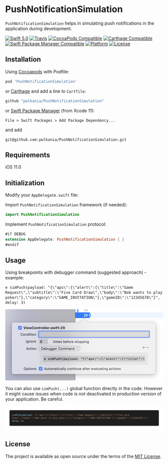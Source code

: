# PushNotificationSimulation

`PushNotificationSimulation` helps in simulating push notifications in the application during development.

[![Swift 5.0](https://img.shields.io/badge/swift-5.0-4BC51D.svg?style=flat)](https://swift.org/)
[![Travis](https://travis-ci.org/pwlkania/PushNotificationSimulation.svg?branch=master)](https://travis-ci.org/pwlkania/PushNotificationSimulation.svg?branch=master)
[![CocoaPods Compatible](https://img.shields.io/cocoapods/v/PushNotificationSimulation.svg)](https://cocoapods.org/pods/PushNotificationSimulation)
[![Carthage Compatible](https://img.shields.io/badge/carthage-compatible-4BC51D.svg?style=flat)](https://github.com/Carthage/Carthage)
[![Swift Package Manager Compatible](https://img.shields.io/badge/swift%20package%20manager-compatible-4BC51D.svg?style=flat)](https://github.com/apple/swift-package-manager)
[![Platform](https://img.shields.io/cocoapods/p/PushNotificationSimulation.svg)](http://cocoadocs.org/docsets/PushNotificationSimulation)
[![License](https://img.shields.io/cocoapods/l/PushNotificationSimulation.svg)](https://github.com/PGSSoft/PushNotificationSimulation)

## Installation

Using [Cocoapods](https://cocoapods.org/) with Podfile:

```ruby
pod 'PushNotificationSimulation'
```

or [Carthage](https://github.com/Carthage/Carthage) and add a line to `Cartfile`:

```ruby
github "pwlkania/PushNotificationSimulation"
```

or [Swift Package Manager](https://github.com/apple/swift-package-manager) (from Xcode 11):

```
File > Swift Packages > Add Package Dependency...
```

and add

```
git@github.com:pwlkania/PushNotificationSimulation.git
```

## Requirements

iOS 11.0

## Initialization

Modify your `AppDelegate.swift` file:

Import `PushNotificationSimulation` framework (if needed):

```swift
import PushNotificationSimulation
```

Implement `PushNotificationSimulation` protocol:

```swift
#if DEBUG
extension AppDelegate: PushNotificationSimulation { }
#endif
```

## Usage

Using breakpoints with debugger command (suggested approach) - example:

```
e simPush(payload: "{\"aps\":{\"alert\":{\"title\":\"Game Request\",\"subtitle\":\"Five Card Draw\",\"body\":\"Bob wants to play poker\"},\"category\":\"GAME_INVITATION\"},\"gameID\":\"12345678\"}", delay: 3)
```

![Breakpoint.png](Breakpoint.png)

You can also use `simPush(...)` global function directly in the code. However it might cause issues when code is not deactivated in production version of your application. Be careful.

![Code.png](Code.png)

## License

The project is available as open source under the terms of the [MIT License](http://opensource.org/licenses/MIT).
